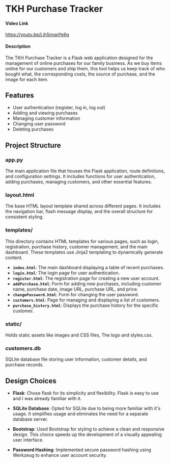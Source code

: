 # TKH Purchase Tracker

#### Video Link
https://youtu.be/Ljh5mgpYe6g

#### Description
The TKH Purchase Tracker is a Flask web application designed for the management of online purchases for our family business. As we buy items online for our customers and ship them, this tool helps us keep track of who bought what, the corresponding costs, the source of purchase, and the image for each item.

## Features
- User authentication (register, log in, log out)
- Adding and viewing purchases
- Managing customer information
- Changing user password
- Deleting purchases

## Project Structure

### app.py
The main application file that houses the Flask application, route definitions, and configuration settings. It includes functions for user authentication, adding purchases, managing customers, and other essential features.

### layout.html
The base HTML layout template shared across different pages. It includes the navigation bar, flash message display, and the overall structure for consistent styling.

### templates/
This directory contains HTML templates for various pages, such as login, registration, purchase history, customer management, and the main dashboard. These templates use Jinja2 templating to dynamically generate content.

- **`index.html`**: The main dashboard displaying a table of recent purchases.
- **`login.html`**: The login page for user authentication.
- **`register.html`**: The registration page for creating a new user account.
- **`addPurchase.html`**: Form for adding new purchases, including customer name, purchase date, image URL, purchase URL, and price.
- **`changePassword.html`**: Form for changing the user password.
- **`customers.html`**: Page for managing and displaying a list of customers.
- **`purchase_history.html`**: Displays the purchase history for the specific customer.


### static/
Holds static assets like images and CSS files, The logo and styles.css.

### customers.db
SQLite database file storing user information, customer details, and purchase records.

## Design Choices
- **Flask**: Chose flask for its simplicity and flexibility. Flask is easy to use and I was already familiar with it.

- **SQLite Database**: Opted for SQLite due to being more familiar with it's usage. It simplifies usage and eliminates the need for a separate database server.

- **Bootstrap**: Used Bootstrap for styling to achieve a clean and responsive design. This choice speeds up the development of a visually appealing user interface.

- **Password Hashing**: Implemented secure password hashing using Werkzeug to enhance user account security.
